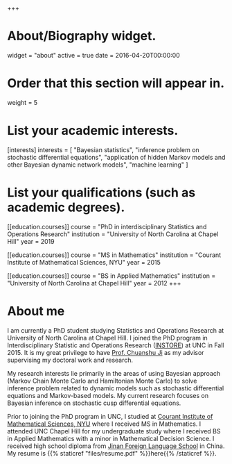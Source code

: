 +++
# About/Biography widget.
widget = "about"
active = true
date = 2016-04-20T00:00:00

# Order that this section will appear in.
weight = 5

# List your academic interests.
[interests]
  interests = [
    "Bayesian statistics",
    "inference problem on stochastic differential equations",
    "application of hidden Markov models and other Bayesian dynamic network models",
    "machine learning"
  ]

# List your qualifications (such as academic degrees).
[[education.courses]]
  course = "PhD in interdisciplinary Statistics and Operations Research"
  institution = "University of North Carolina at Chapel Hill"
  year = 2019

[[education.courses]]
  course = "MS in Mathematics"
  institution = "Courant Institute of Mathematical Sciences, NYU"
  year = 2015

[[education.courses]]
  course = "BS in Applied Mathematics"
  institution = "University of North Carolina at Chapel Hill"
  year = 2012
+++


# About me

I am currently a PhD student studying Statistics and Operations Research at University of North Carolina at Chapel Hill. I joined the PhD program in Interdisciplinary Statistic and Operations Research ([INSTORE](https://stat-or.unc.edu/programs/interdisciplinary-statistics-and-operations-research-instore/ph-d-program-in-instore)) at UNC in Fall 2015. It is my great privilege to have [Prof. Chuanshu Ji](http://www.stat.unc.edu/faculty/ji.html) as my advisor supervising my doctoral work and research. 
 
 My research interests lie primarily in the areas of using Bayesian approach (Markov Chain Monte Carlo and Hamiltonian Monte Carlo) to solve inference problem related to dynamic models such as stochastic differential equations and Markov-based models. My current research focuses on Bayesian inference on stochastic cusp differential equations. 

 Prior to joining the PhD program in UNC, I studied at [Courant Institute of Mathematical Sciences, NYU](https://cims.nyu.edu/) where I received MS in Mathematics. I attended UNC Chapel Hill for my undergraduate study where I received BS in Applied Mathematics with a minor in Mathematical Decision Science. I received high school diploma from [Jinan Foreign Language School](www.jnfls.com) in China. My resume is {{% staticref "files/resume.pdf" %}}here{{% /staticref %}}.
